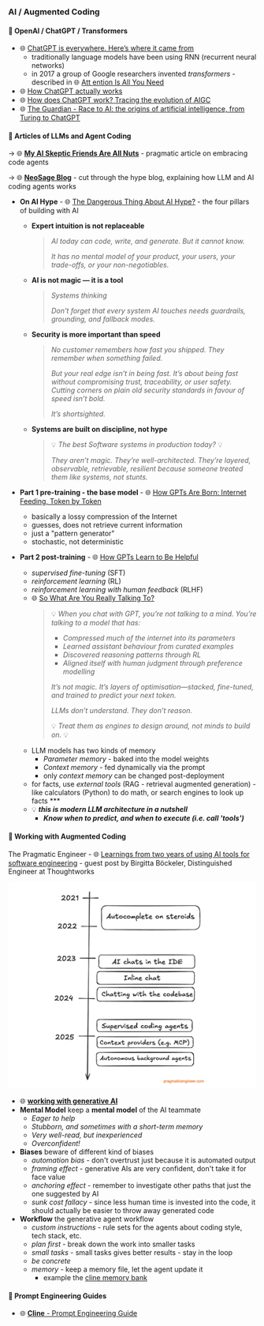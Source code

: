 
### AI / Augmented Coding

#### 🤖 OpenAI / ChatGPT / Transformers

* 🌐 [ChatGPT is everywhere. Here’s where it came from](https://www.technologyreview.com/2023/02/08/1068068/chatgpt-is-everywhere-heres-where-it-came-from/)
  * traditionally language models have been using RNN (recurrent neural networks)
  * in 2017 a group of Google researchers invented *transformers* - described in 🌐 [Att ention Is All You Need](https://papers.nips.cc/paper/2017/file/3f5ee243547dee91fbd053c1c4a845aa-Paper.pdf)
* 🌐 [How ChatGPT actually works](https://www.assemblyai.com/blog/how-chatgpt-actually-works/)
* 🌐 [How does ChatGPT work? Tracing the evolution of AIGC](https://www.dtonomy.com/how-does-chatgpt-work/)
* 🌐 [The Guardian - Race to AI: the origins of artificial intelligence, from Turing to ChatGPT](https://www.theguardian.com/technology/2023/oct/28/artificial-intelligence-origins-turing-to-chatgpt)

#### 🤖 Articles of LLMs and Agent Coding

-> 🌐 [**My AI Skeptic Friends Are All Nuts**](https://fly.io/blog/youre-all-nuts/) - pragmatic article on embracing code agents

-> 🌐 [**NeoSage Blog**](https://blog.neosage.io) - cut through the hype blog, explaining how LLM and AI coding agents works

* **On AI Hype** - 🌐 [The Dangerous Thing About AI Hype?](https://blog.neosage.io/p/the-dangerous-thing-about-ai-hype) - the four pillars of building with AI
  * **Expert intuition is not replaceable**
    > *AI today can code, write, and generate. But it cannot know.*
    >
    > *It has no mental model of your product, your users, your trade-offs, or your non-negotiables.*
  * **AI is not magic — it is a tool**
    > *Systems thinking*
    >
    > *Don't forget that every system AI touches needs guardrails, grounding, and fallback modes.*
  * **Security is more important than speed**
    > *No customer remembers how fast you shipped.*
    > *They remember when something failed.*
    >
    > *But your real edge isn’t in being fast.*
    > *It’s about being fast without compromising trust, traceability, or user safety.*
    > *Cutting corners on plain old security standards in favour of speed isn’t bold.*
    >
    > *It’s shortsighted.*
  * **Systems are built on discipline, not hype**
    > 💡 *The best Software systems in production today?* 💡
    >
    > *They aren’t magic. They’re well-architected.*
    > *They’re layered, observable, retrievable, resilient*
    > *because someone treated them like systems, not stunts.*

* **Part 1 pre-training - the base model** - 🌐 [How GPTs Are Born: Internet Feeding, Token by Token](https://blog.neosage.io/p/how-gpts-are-born-internet-feeding)
  * basically a lossy compression of the Internet
  * guesses, does not retrieve current information
  * just a "pattern generator"
  * stochastic, not deterministic
* **Part 2 post-training** - 🌐 [How GPTs Learn to Be Helpful](https://blog.neosage.io/p/how-gpts-learn-to-be-helpful)
  * *supervised fine-tuning* (SFT)
  * *reinforcement learning* (RL)
  * *reinforcement learning with human feedback* (RLHF)
  * 🌐 [So What Are You Really Talking To?](https://blog.neosage.io/i/161930085/so-what-are-you-really-talking-to)
    > 💡 *When you chat with GPT, you’re not talking to a mind.*
    > *You’re talking to a model that has:*
    > * *Compressed much of the internet into its parameters*
    > * *Learned assistant behaviour from curated examples*
    > * *Discovered reasoning patterns through RL*
    > * *Aligned itself with human judgment through preference modelling*
    >
    > *It’s not magic.*
    > *It’s layers of optimisation—stacked, fine-tuned, and trained to predict your next token.*
    >
    > *LLMs don’t understand. They don’t reason.*
    >
    > 💡 *Treat them as engines to design around, not minds to build on.* 💡
  * LLM models has two kinds of memory
    * *Parameter memory* - baked into the model weights
    * *Context memory* - fed dynamically via the prompt
    * only *context memory* can be changed post-deployment
  * for facts, use *external tools* (RAG - retrieval augmented generation) - like calculators (Python) to do math, or search engines to look up facts ***
  * 💡 ***this is modern LLM architecture in a nutshell***
    * ***Know when to predict, and when to execute (i.e. call 'tools')***

#### 🤖 Working with Augmented Coding

The Pragmatic Engineer - 🌐 [Learnings from two years of using AI tools for software engineering](https://newsletter.pragmaticengineer.com/p/two-years-of-using-ai) - guest post by Birgitta Böckeler, Distinguished Engineer at Thoughtworks

[![AI Timeline](augmented-coding-timeline.png "AI Timeline")](augmented-coding-timeline.png)

* 🌐 [**working with generative AI**](https://newsletter.pragmaticengineer.com/i/166399878/working-with-ai)
* **Mental Model** keep a **mental model** of the AI teammate
  * *Eager to help*
  * *Stubborn, and sometimes with a short-term memory*
  * *Very well-read, but inexperienced*
  * *Overconfident!*
* **Biases** beware of different kind of biases
  * *automation bias* - don't overtrust just because it is automated output
  * *framing effect* - generative AIs are very confident, don't take it for face value
  * *anchoring effect* - remember to investigate other paths that just the one suggested by AI
  * *sunk cost fallacy* - since less human time is invested into the code, it should actually be easier to throw away generated code
* **Workflow** the generative agent workflow
  * *custom instructions* - rule sets for the agents about coding style, tech stack, etc.
  * *plan first* - break down the work into smaller tasks
  * *small tasks* - small tasks gives better results - stay in the loop
  * *be concrete*
  * *memory* - keep a memory file, let the agent update it
    * example the [cline memory bank](https://docs.cline.bot/prompting/cline-memory-bank)

#### 🤖 Prompt Engineering Guides

* 🌐 [**Cline** - Prompt Engineering Guide](https://docs.cline.bot/prompting/prompt-engineering-guide)
